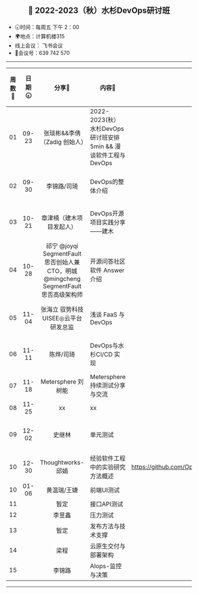 ## <p align="center">🍁 2022-2023（秋）水杉DevOps研讨班</p>

- 🕣时间：每周五 下午 2：00
- 🌍地点：计算机楼315
- 线上会议： 飞书会议
- 📠会议号：639 742 570


****


| 周数📆 | 日期🕣 | 分享🙋  | 内容📒                                                        | 主持💂‍♂️ |                          关联 Issue                          |视频链接|
| :---: | :---: | :----: | ------------------------------------------------------------ | :----: | :----------------------------------------------------------: |:----------------------------------------------------------: |
|  01   | 09-23 |张琰彬&&李倩（Zadig 创始人） | 2022-2023(秋） 水杉DevOps研讨班安排 5min &&    漫谈软件工程与DevOps                            |  李锦路 | https://github.com/OpenEduTech/EduTechResearch/issues/6 | [B站链接](https://www.bilibili.com/video/BV1QY4y1N7PC/?spm_id_from=333.999.0.0)|
|  02   | 09-30 | 李锦路/司琦  | DevOps的整体介绍 | 李锦路 | https://github.com/OpenEduTech/EduTechResearch/issues/18 | [B站链接](https://www.bilibili.com/video/BV1ve411L7hy/?spm_id_from=333.999.0.0&vd_source=6c5ad27413b620c3b977f82a66892897) |
|  03   | 10-21 | 章津楠（建木项目发起人） |  DevOps开源项目实践分享——建木 | 李锦路  | https://github.com/OpenEduTech/EduTechResearch/issues/22 | [B站链接](https://www.bilibili.com/video/BV1TG411L7d1) |
|  04   | 10-28 | 祁宁 @joyqi SegmentFault 思否创始人兼 CTO，明城 @mingcheng SegmentFault 思否高级架构师 |  开源问答社区软件 Answer 介绍 | 俞泽恺 | https://github.com/OpenEduTech/EduTechResearch/issues/24 |[B站链接](https://www.bilibili.com/video/BV1rP4y1S7em/?spm_id_from=333.999.0.0) |
|  05   | 11-04 | 张海立 驭势科技UISEE◎云平台研发总监 |  浅谈 FaaS 与 DevOps  | 李锦路 | https://github.com/OpenEduTech/EduTechResearch/issues/27 |[B站链接](https://www.bilibili.com/video/BV1R24y1f7fC/?spm_id_from=333.999.0.0) |
|  06   | 11-11 | 陈烨/司琦 |  DevOps与水杉CI/CD 实现  | 李锦路 | https://github.com/OpenEduTech/EduTechResearch/issues/29 |[B站链接](https://www.bilibili.com/video/BV1qP4y1y7bY/) |
| 07 | 11-18 | Metersphere 刘树能 | Metersphere 持续测试分享与交流 | 李锦路 | | |
| 08 | 11-25 | xx | xx | 李锦路 | | |
| 09| 12-02|史继林 | 单元测试 | 李锦路 |  |[B站链接](https://www.bilibili.com/video/BV1TG411T7Cd/)|
| 10 | 12-30|Thoughtworks-邱娟 | 经验软件工程中的实验研究方法概述 |https://github.com/OpenEduTech/EduTechResearch/issues/38 |[B站链接](https://www.bilibili.com/video/BV1kK411i7XX/)  | 
| 10 | 01-06 | 黄温瑞/王婕 | 前端UI测试 | 李锦路 |  | |
| 11 | |暂定 | 接口API测试 |李锦路 |  | |
| 12 | | 李昱鑫| 压力测试 |李锦路 |  | |
| 13 | | 暂定| 发布方法与技术支撑 |李锦路  |  | |
| 14 | | 梁程| 云原生交付与部署架构 | 李锦路 |  | |
| 15 | | 李锦路| AIops-监控与决策 | 李锦路 |  | |

****

